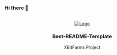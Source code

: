 ### Hi there 👋
<!-- PROJECT LOGO -->
<br />
<div align="center">
  <a href="https://github.com/othneildrew/Best-README-Template">
    <img src="images/2.mp4" alt="Logo">
  </a>

  <h3 align="center">Best-README-Template</h3>

  <p align="center">
    XBitFarms Project
  </p>
</div>
  
   
<!--
**xbitGit/xbitGit** is a ✨ _special_ ✨ repository because its `README.md` (this file) appears on your GitHub profile.

Here are some ideas to get you started:

- 🔭 I’m currently working on ...
- 🌱 I’m currently learning ...
- 👯 I’m looking to collaborate on ...
- 🤔 I’m looking for help with ...
- 💬 Ask me about ...
- 📫 How to reach me: ...
- 😄 Pronouns: ...
- ⚡ Fun fact: ...
-->
